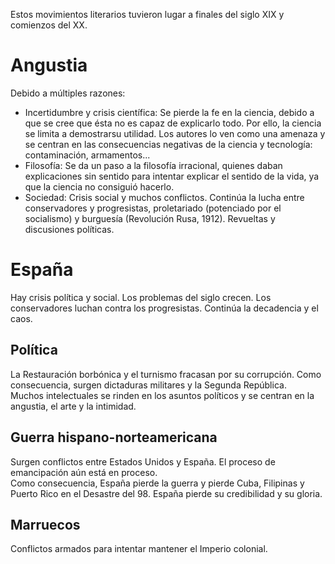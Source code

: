 Estos movimientos literarios tuvieron lugar a finales del siglo XIX y comienzos del XX.

# Angustia
Debido a múltiples razones:

- Incertidumbre y crisis científica: Se pierde la fe en la ciencia, debido a que se cree que ésta no es capaz de explicarlo todo. Por ello, la ciencia se limita a demostrarsu utilidad. Los autores lo ven como una amenaza y se centran en las consecuencias negativas de la ciencia y tecnología: contaminación, armamentos...
- Filosofía: Se da un paso a la filosofía irracional, quienes daban explicaciones sin sentido para intentar explicar el sentido de la vida, ya que la ciencia no consiguió hacerlo.
- Sociedad: Crisis social y muchos conflictos. Continúa la lucha entre conservadores y progresistas, proletariado (potenciado por el socialismo) y burguesía (Revolución Rusa, 1912). Revueltas y discusiones políticas.

# España
Hay crisis política y social. Los problemas del siglo crecen. Los conservadores luchan contra los progresistas. Continúa la decadencia y el caos.

## Política
La Restauración borbónica y el turnismo fracasan por su corrupción. Como consecuencia, surgen dictaduras militares y la Segunda República.  
Muchos intelectuales se rinden en los asuntos políticos y se centran en la angustia, el arte y la intimidad.

## Guerra hispano-norteamericana
Surgen conflictos entre Estados Unidos y España. El proceso de emancipación aún está en proceso.  
Como consecuencia, España pierde la guerra y pierde Cuba, Filipinas y Puerto Rico en el Desastre del 98. España pierde su credibilidad y su gloria.

## Marruecos
Conflictos armados para intentar mantener el Imperio colonial.
